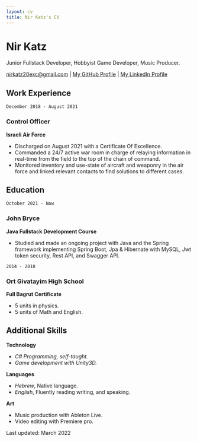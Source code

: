 ```yaml
---
layout: cv
title: Nir Katz's CV
---
```

# Nir Katz
Junior Fullstack Developer, Hobbyist Game Developer, Music Producer.

<div id="webaddress">
<a href="nirkatz20exc@gmail.com" target="_blank">nirkatz20exc@gmail.com</a>
  | <a href="https://github.com/tamboor" target="_blank">My GitHub Profile</a> | <a href="https://www.linkedin.com/in/nir-katz-0ab3891b9/">My LinkedIn Profile</a>
</div>

<!-- ## Currently
Looking for a job as a Junior Fullstack Developer/Unity Game Developer. -->
## Work Experience

`December 2018 - August 2021`
### Control Officer
__Israeli Air Force__
- Discharged on August 2021 with a Certificate Of Excellence.
- Commanded a 24/7 active war room in charge of relaying information in real-time from the field to the top of the chain of command.
- Monitored inventory and use-state of aircraft and weaponry in the air force and linked relevant contacts to find solutions to different cases.

<!-- add work experience  -->
## Education

`October 2021 - Now`
### John Bryce
__Java Fullstack Development Course__
- Studied and made an ongoing project with Java and the Spring framework implementing 
  Spring Boot, Jpa & Hibernate with MySQL, Jwt token security, Rest API, and Swagger API. 


`2014 - 2018`
### Ort Givatayim High School
__Full Bagrut Certificate__
- 5 units in physics.
- 5 units of Math and English.

## Additional Skills

__Technology__
- *C# Programming, self-taught.* 
- *Game development with Unity3D.*

__Languages__
- *Hebrew*, Native language.
- *English*, Fluently reading writing, and speaking.

__Art__
- Music production with Ableton Live.
- Video editing with Premiere pro.

Last updated: March 2022
